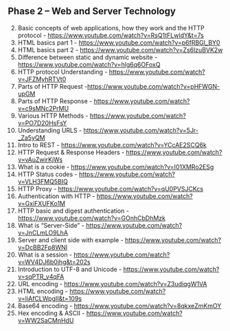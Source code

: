 
## Phase 2 – Web and Server Technology

2. Basic concepts of web applications, how they work and the HTTP protocol - https://www.youtube.com/watch?v=RsQ1tFLwldY&t=7s
3. HTML basics part 1 - https://www.youtube.com/watch?v=p6fRBGI_BY0
4. HTML basics part 2 - https://www.youtube.com/watch?v=Zs6lzuBVK2w
5. Difference between static and dynamic website - https://www.youtube.com/watch?v=hlg6q6OFoxQ
6. HTTP protocol Understanding - https://www.youtube.com/watch?v=JFZMyhRTVt0
7. Parts of HTTP Request -https://www.youtube.com/watch?v=pHFWGN-upGM
8. Parts of HTTP Response - https://www.youtube.com/watch?v=c9sMNc2PrMU
9. Various HTTP Methods - https://www.youtube.com/watch?v=PO7D20HsFsY
10. Understanding URLS - https://www.youtube.com/watch?v=5Jr-_Za5yQM
11. Intro to REST - https://www.youtube.com/watch?v=YCcAE2SCQ6k
12. HTTP Request & Response Headers - https://www.youtube.com/watch?v=vAuZwirKjWs
13. What is a cookie - https://www.youtube.com/watch?v=I01XMRo2ESg
14. HTTP Status codes - https://www.youtube.com/watch?v=VLH3FMQ5BIQ
15. HTTP Proxy - https://www.youtube.com/watch?v=qU0PVSJCKcs
16. Authentication with HTTP - https://www.youtube.com/watch?v=GxiFXUFKo1M
17. HTTP basic and digest authentication - https://www.youtube.com/watch?v=GOnhCbDhMzk
18. What is “Server-Side” - https://www.youtube.com/watch?v=JnCLmLO9LhA
19. Server and client side with example - https://www.youtube.com/watch?v=DcBB2Fp8WNI
20. What is a session - https://www.youtube.com/watch?v=WV4DJ6b0jhg&t=202s
21. Introduction to UTF-8 and Unicode - https://www.youtube.com/watch?v=sqPTR_v4qFA
22. URL encoding - https://www.youtube.com/watch?v=Z3udiqgW1VA
23. HTML encoding - https://www.youtube.com/watch?v=IiAfCLWpgII&t=109s
24. Base64 encoding - https://www.youtube.com/watch?v=8qkxeZmKmOY
25. Hex encoding & ASCII - https://www.youtube.com/watch?v=WW2SaCMnHdU

